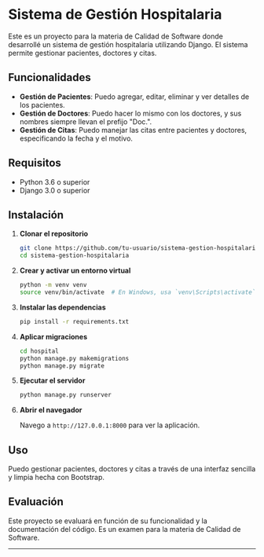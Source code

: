 # Sistema de Gestión Hospitalaria

Este es un proyecto para la materia de Calidad de Software donde desarrollé un sistema de gestión hospitalaria utilizando Django. El sistema permite gestionar pacientes, doctores y citas.

## Funcionalidades

- **Gestión de Pacientes**: Puedo agregar, editar, eliminar y ver detalles de los pacientes.
- **Gestión de Doctores**: Puedo hacer lo mismo con los doctores, y sus nombres siempre llevan el prefijo "Doc.".
- **Gestión de Citas**: Puedo manejar las citas entre pacientes y doctores, especificando la fecha y el motivo.

## Requisitos

- Python 3.6 o superior
- Django 3.0 o superior

## Instalación

1. **Clonar el repositorio**

   ```sh
   git clone https://github.com/tu-usuario/sistema-gestion-hospitalaria.git
   cd sistema-gestion-hospitalaria
   ```

2. **Crear y activar un entorno virtual**

   ```sh
   python -m venv venv
   source venv/bin/activate  # En Windows, usa `venv\Scripts\activate`
   ```

3. **Instalar las dependencias**

   ```sh
   pip install -r requirements.txt
   ```

4. **Aplicar migraciones**

   ```sh
   cd hospital
   python manage.py makemigrations
   python manage.py migrate
   ```

5. **Ejecutar el servidor**

   ```sh
   python manage.py runserver
   ```

6. **Abrir el navegador**

   Navego a `http://127.0.0.1:8000` para ver la aplicación.

## Uso

Puedo gestionar pacientes, doctores y citas a través de una interfaz sencilla y limpia hecha con Bootstrap.

## Evaluación

Este proyecto se evaluará en función de su funcionalidad y la documentación del código. Es un examen para la materia de Calidad de Software.

---
